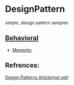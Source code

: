 # DesignPattern
simple, design pattern samples 


## [Behavioral](https://github.com/imaaarov/DesignPatterns/tree/main/Behavioral)
- [Memento](https://github.com/imaaarov/DesignPatterns/tree/main/Behavioral/Memento)



## Refrences:
[Design Patterns Article(not yet)](#)
